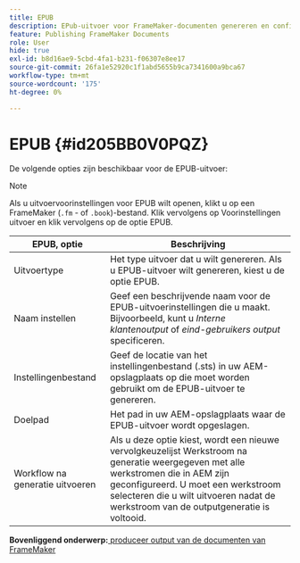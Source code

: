 ```yaml
---
title: EPUB
description: EPub-uitvoer voor FrameMaker-documenten genereren en configureren in AEM Guides.
feature: Publishing FrameMaker Documents
role: User
hide: true
exl-id: b8d16ae9-5cbd-4fa1-b231-f06307e8ee17
source-git-commit: 26fa1e52920c1f1abd5655b9ca7341600a9bca67
workflow-type: tm+mt
source-wordcount: '175'
ht-degree: 0%

---
```


# EPUB {#id205BB0V0PQZ}

De volgende opties zijn beschikbaar voor de EPUB-uitvoer:

>[!NOTE]
>
> Als u uitvoervoorinstellingen voor EPUB wilt openen, klikt u op een FrameMaker \(`.fm` - of `.book`\)-bestand. Klik vervolgens op Voorinstellingen uitvoer en klik vervolgens op de optie EPUB.

| EPUB, optie | Beschrijving |
|-----------|-----------|
| Uitvoertype | Het type uitvoer dat u wilt genereren. Als u EPUB-uitvoer wilt genereren, kiest u de optie EPUB. |
| Naam instellen | Geef een beschrijvende naam voor de EPUB-uitvoerinstellingen die u maakt. Bijvoorbeeld, kunt u *Interne klantenoutput* of *eind-gebruikers output* specificeren. |
| Instellingenbestand | Geef de locatie van het instellingenbestand \(.sts\) in uw AEM-opslagplaats op die moet worden gebruikt om de EPUB-uitvoer te genereren. |
| Doelpad | Het pad in uw AEM-opslagplaats waar de EPUB-uitvoer wordt opgeslagen. |
| Workflow na generatie uitvoeren | Als u deze optie kiest, wordt een nieuwe vervolgkeuzelijst Werkstroom na generatie weergegeven met alle werkstromen die in AEM zijn geconfigureerd. U moet een werkstroom selecteren die u wilt uitvoeren nadat de werkstroom van de outputgeneratie is voltooid. |

**Bovenliggend onderwerp:**&#x200B;[ produceer output van de documenten van FrameMaker ](fm-output-generatation.md)
